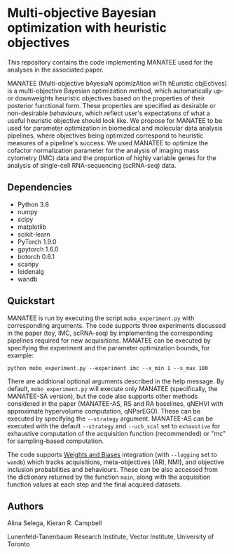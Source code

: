 # Multi-objective Bayesian optimization with heuristic objectives
This repository contains the code implementing MANATEE used for the analyses in the associated paper. 

MANATEE (Multi-objective bAyesiaN optimizAtion wiTh hEuristic objEctives) is a multi-objective Bayesian optimization method, which automatically up- or downweights heuristic objectives based on the properties of their posterior functional form. These properties are specified as desirable or non-desirable *behaviours*, which reflect user's expectations of what a useful heuristic objective should look like. We propose for MANATEE to be used for parameter optimization in biomedical and molecular data analysis pipelines, where objectives being optimized correspond to heuristic measures of a pipeline's success. We used MANATEE to optimize the cofactor normalization parameter for the analysis of imaging mass cytometry (IMC) data and the proportion of highly variable genes for the analysis of single-cell RNA-sequencing (scRNA-seq) data.

## Dependencies

- Python 3.8
- numpy
- scipy
- matplotlib
- scikit-learn
- PyTorch 1.9.0
- gpytorch 1.6.0
- botorch 0.6.1
- scanpy
- leidenalg
- wandb

## Quickstart 

MANATEE is run by executing the script `mobo_experiment.py` with corresponding arguments. The code supports three experiments discussed in the paper (toy, IMC, scRNA-seq) by implementing the corresponding pipelines required for new acquisitions. MANATEE can be executed by specifying the experiment and the parameter optimization bounds, for example:

```
python mobo_experiment.py --experiment imc --x_min 1 --x_max 100
```

There are additional optional arguments described in the help message. By default, `mobo_experiment.py` will execute only MANATEE (specifically, the MANATEE-SA version), but the code also supports other methods considered in the paper (MANATEE-AS, RS and RA baselines, qNEHVI with approximate hypervolume computation, qNParEGO). These can be executed by specifying the `--strategy` argument. MANATEE-AS can be executed with the default `--strategy` and `--ucb_scal` set to `exhaustive` for exhaustive computation of the acquisition function (recommended) or "mc" for sampling-based computation.

The code supports [Weights and Biases](https://wandb.ai) integration (with `--logging` set to `wandb`) which tracks acquisitions, meta-objectives (ARI, NMI), and objective inclusion probabilities and behaviours. These can be also accessed from the dictionary returned by the function `main`, along with the acquisition function values at each step and the final acquired datasets.

## Authors

Alina Selega, Kieran R. Campbell

Lunenfeld-Tanenbaum Research Institute, Vector Institute, University of Toronto
